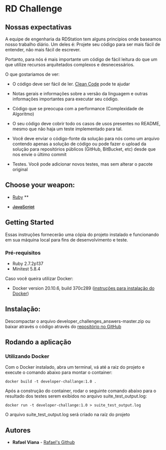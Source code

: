 # RD Challenge
## Nossas expectativas

A equipe de engenharia da RDStation tem alguns princípios onde baseamos nosso trabalho diário. Um deles é: Projete seu código para ser mais fácil de entender, não mais fácil de escrever.

Portanto, para nós é mais importante um código de fácil leitura do que um que utilize recursos arquitetados complexos e desnecessários.

O que gostariamos de ver:

- O código deve ser fácil de ler. [Clean Code](https://medium.com/rd-shipit/clean-code-23580b4e556c) pode te ajudar

- Notas gerais e informações sobre a versão da linguagem e outras informações importantes para executar seu código.

- Código que se preocupa com a performance (Complexidade de Algoritmo)

- O seu código deve cobrir todo os casos de usos presentes no README, mesmo que não haja um teste implementado para tal.

- Você deve enviar o código-fonte da solução para nós como um arquivo contendo apenas a solução de código ou pode fazer o upload da solução para repositórios públicos (GitHub, BitBucket, etc) desde que nos envie o último commit

- Testes. Você pode adicionar novos testes, mas sem alterar o pacote original
## Choose your weapon:
-   [Ruby](ruby/README.md) **

-  ~~[JavaScript](javascript/README.md)~~
## Getting Started

Essas instruções fornecerão uma cópia do projeto instalado e funcionando em sua máquina local para fins de desenvolvimento e teste.
### Pré-requisitos

* Ruby 2.7.2p137
* Minitest 5.8.4

Caso você queira utilizar Docker:

* Docker version 20.10.6, build 370c289 ([instruções para instalação do Docker](https://docs.docker.com/engine/install/))

## Instalação:
Descompactar o arquivo developer_challenges_answers-master.zip ou baixar através o código através do  [repositório no GitHub](https://github.com/rvlaraujo/developer_challenges)

## Rodando a aplicação
### Utilizando Docker
Com o Docker instalado, abra um terminal, vá até a raiz do projeto e execute o comando abaixo para montar o container:
```
docker build -t developer-challange:1.0 .
```
Após a construção do container, rodar o seguinte comando abaixo para o resultado dos testes serem exibidos no arquivo suite_test_output.log:

```
docker run -t developer-challange:1.0 > suite_test_output.log
```
O arquivo suite_test_output.log será criado na raíz do projeto


## Autores

* **Rafael Viana** - [Rafael's Github](https://github.com/rvlaraujo)